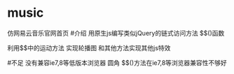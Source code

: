 # music
仿网易云音乐官网首页
#介绍
  用原生js编写类似jQuery的链式访问方法 $$()函数
  
  利用$$中的运动方法 实现轮播图 和其他方法实现其他js特效
  
#不足
  没有兼容ie7,8等低版本浏览器 圆角 
  $$()方法在ie7,8等浏览器兼容性不够好

